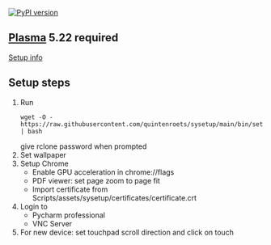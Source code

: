 [![PyPI version](https://badge.fury.io/py/sysetup.svg)](https://badge.fury.io/py/sysetup)

## [Plasma](https://kde.org/plasma-desktop/) 5.22 required

[Setup info](docs/setup-plasma.md)

## Setup steps
1) Run
   ```shell
   wget -O - https://raw.githubusercontent.com/quintenroets/sysetup/main/bin/setup | bash
   ```
   give rclone password when prompted
2) Set wallpaper
3) Setup Chrome
   * Enable GPU acceleration in chrome://flags
   * PDF viewer: set page zoom to page fit
   * Import certificate from Scripts/assets/sysetup/certificates/certificate.crt
4) Login to
   * Pycharm professional
   * VNC Server
5) For new device: set touchpad scroll direction and click on touch
